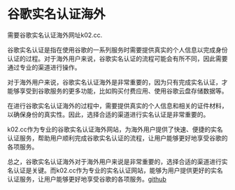 # 谷歌实名认证海外

需要谷歌实名认证海外网址k02.cc. 

谷歌实名认证是指在使用谷歌的一系列服务时需要提供真实的个人信息以完成身份认证的过程。对于海外用户来说，谷歌实名认证的流程可能会有所不同，因此需要通过专业的渠道进行操作。

对于海外用户来说，谷歌实名认证海外是非常重要的，因为只有完成实名认证，才能够享受到谷歌服务的更多功能，比如购买付费应用、使用谷歌云盘存储数据等。

在进行谷歌实名认证海外的过程中，需要提供真实的个人信息和相关的证件材料，以确保身份的真实性。因此，选择合适的渠道进行实名认证是非常重要的。

k02.cc作为专业的谷歌实名认证海外网站，为海外用户提供了快速、便捷的实名认证服务，帮助用户顺利完成谷歌实名认证的流程，让用户能够更好地享受谷歌的各项服务。

总之，谷歌实名认证海外对于海外用户来说是非常重要的，选择合适的渠道进行实名认证是关键。而k02.cc作为专业的实名认证网站，能够为用户提供更好的实名认证服务，让用户能够更好地享受谷歌的各项服务。[github](https://github.com)